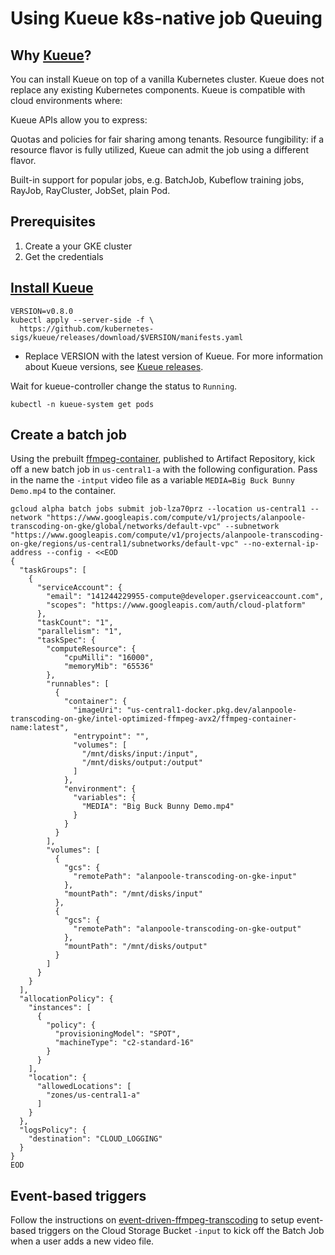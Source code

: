 # Using Kueue k8s-native job Queuing

## Why [Kueue](https://kueue.sigs.k8s.io/docs/overview/)?

You can install Kueue on top of a vanilla Kubernetes cluster. Kueue does not replace any existing Kubernetes components. Kueue is compatible with cloud environments where:

Kueue APIs allow you to express:

Quotas and policies for fair sharing among tenants.
Resource fungibility: if a resource flavor is fully utilized, Kueue can admit the job using a different flavor.

Built-in support for popular jobs, e.g. BatchJob, Kubeflow training jobs, RayJob, RayCluster, JobSet, plain Pod.

## Prerequisites

1. Create a your GKE cluster
1. Get the credentials

## [Install Kueue](https://cloud.google.com/kubernetes-engine/docs/tutorials/kueue-intro)

```
VERSION=v0.8.0
kubectl apply --server-side -f \
  https://github.com/kubernetes-sigs/kueue/releases/download/$VERSION/manifests.yaml
```

* Replace VERSION with the latest version of Kueue. For more information about Kueue versions, see [Kueue releases](https://github.com/kubernetes-sigs/kueue/releases).

Wait for kueue-controller change the status to `Running`.

```
kubectl -n kueue-system get pods
```


## Create a batch job

Using the prebuilt [ffmpeg-container](../ffmpeg-container/README.md), published to Artifact Repository, kick off a new batch job in `us-central1-a` with the following configuration. Pass in the name the `-intput` video file as a variable `MEDIA=Big Buck Bunny Demo.mp4` to the container.

```
gcloud alpha batch jobs submit job-lza70prz --location us-central1 --network "https://www.googleapis.com/compute/v1/projects/alanpoole-transcoding-on-gke/global/networks/default-vpc" --subnetwork "https://www.googleapis.com/compute/v1/projects/alanpoole-transcoding-on-gke/regions/us-central1/subnetworks/default-vpc" --no-external-ip-address --config - <<EOD
{
  "taskGroups": [
    {
      "serviceAccount": {
        "email": "141244229955-compute@developer.gserviceaccount.com",
        "scopes": "https://www.googleapis.com/auth/cloud-platform"
      },
      "taskCount": "1",
      "parallelism": "1",
      "taskSpec": {
        "computeResource": {
            "cpuMilli": "16000",
            "memoryMib": "65536"
        },
        "runnables": [
          {
            "container": {
              "imageUri": "us-central1-docker.pkg.dev/alanpoole-transcoding-on-gke/intel-optimized-ffmpeg-avx2/ffmpeg-container-name:latest",
              "entrypoint": "",
              "volumes": [
                "/mnt/disks/input:/input",
                "/mnt/disks/output:/output"
              ]
            },
            "environment": {
              "variables": {
                "MEDIA": "Big Buck Bunny Demo.mp4"
              }
            }
          }
        ],
        "volumes": [
          {
            "gcs": {
              "remotePath": "alanpoole-transcoding-on-gke-input"
            },
            "mountPath": "/mnt/disks/input"
          },
          {
            "gcs": {
              "remotePath": "alanpoole-transcoding-on-gke-output"
            },
            "mountPath": "/mnt/disks/output"
          }
        ]
      }
    }
  ],
  "allocationPolicy": {
    "instances": [
      {
        "policy": {
          "provisioningModel": "SPOT",
          "machineType": "c2-standard-16"
        }
      }
    ],
    "location": {
      "allowedLocations": [
        "zones/us-central1-a"
      ]
    }
  },
  "logsPolicy": {
    "destination": "CLOUD_LOGGING"
  }
}
EOD
```

## Event-based triggers

Follow the instructions on [event-driven-ffmpeg-transcoding](https://medium.com/google-cloud/event-driven-ffmpeg-transcoding-a-modern-solution-with-gcp-42995d5c3dbb) to setup event-based triggers on the Cloud Storage Bucket `-input` to kick off the Batch Job when a user adds a new video file.